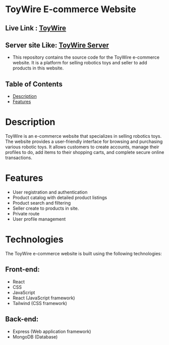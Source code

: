 # ToyWire E-commerce Website

## Live Link : [ToyWire](https://toywire-8b703.web.app/)

## Server site Like: [ToyWire Server](https://toy-wire-server.vercel.app/)

- This repository contains the source code for the ToyWire e-commerce website. It is a platform for selling robotics toys and seller to add products in this website.

## Table of Contents

- [Description](#description)
- [Features](#features)

# Description

ToyWire is an e-commerce website that specializes in selling robotics toys. The website provides a user-friendly interface for browsing and purchasing various robotic toys. It allows customers to create accounts, manage their profiles to do, add items to their shopping carts, and complete secure online transactions.

# Features

- User registration and authentication
- Product catalog with detailed product listings
- Product search and filtering
- Seller create to products in site.
- Private route
- User profile management

# Technologies

The ToyWire e-commerce website is built using the following technologies:

## Front-end:

- React
- CSS
- JavaScript
- React (JavaScript framework)
- Tailwind (CSS framework)

## Back-end:

- Express (Web application framework)
- MongoDB (Database)
